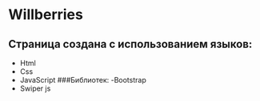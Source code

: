 # Willberries
## Страница создана с использованием языков:
- Html
- Css
- JavaScript
###Библиотек:
-Bootstrap
- Swiper js
